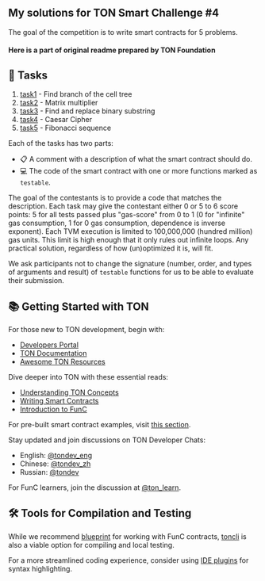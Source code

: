 ## My solutions for TON Smart Challenge #4
The goal of the competition is to write smart contracts for 5 problems.

####  Here is a part of original readme prepared by TON Foundation

## 📝 Tasks

1. [task1](/contracts/1.fc) - Find branch of the cell tree
2. [task2](/contracts/2.fc) - Matrix multiplier
3. [task3](/contracts/3.fc) - Find and replace binary substring 
4. [task4](/contracts/4.fc) - Caesar Cipher
5. [task5](/contracts/5.fc) - Fibonacci sequence

Each of the tasks has two parts:

- 📋 A comment with a description of what the smart contract should do.
- 💻 The code of the smart contract with one or more functions marked as `testable`.

The goal of the contestants is to provide a code that matches the description.
Each task may give the contestant either 0 or 5 to 6 score points: 5 for all tests passed plus "gas-score" from 0 to 1 (0 for "infinite" gas consumption, 1 for 0 gas consumption, dependence is inverse exponent).
Each TVM execution is limited to 100,000,000 (hundred million) gas units.
This limit is high enough that it only rules out infinite loops. Any practical solution, regardless of how (un)optimized it is, will fit.

We ask participants not to change the signature (number, order, and types of arguments and result) of `testable` functions for us to be able to evaluate their submission.

## 📚 Getting Started with TON

For those new to TON development, begin with:

- [Developers Portal](https://ton.org/dev?filterBy=developSmartContract)
- [TON Documentation](https://docs.ton.org)
- [Awesome TON Resources](https://github.com/ton-community/awesome-ton)

Dive deeper into TON with these essential reads:
- [Understanding TON Concepts](https://docs.ton.org/learn/introduction)
- [Writing Smart Contracts](https://docs.ton.org/develop/smart-contracts/)
- [Introduction to FunC](https://docs.ton.org/develop/func/overview)

For pre-built smart contract examples, visit [this section](https://docs.ton.org/develop/smart-contracts/examples).

Stay updated and join discussions on TON Developer Chats:
- English: [@tondev_eng](https://t.me/tondev_eng)
- Chinese: [@tondev_zh](https://t.me/tondev)
- Russian: [@tondev](https://t.me/tondev)

For FunC learners, join the discussion at [@ton_learn](https://t.me/ton_learn).

## 🛠️ Tools for Compilation and Testing

While we recommend [blueprint](https://github.com/ton-org/blueprint) for working with FunC contracts, [toncli](https://ton.org/docs/develop/smart-contracts/testing/toncli) is also a viable option for compiling and local testing.

For a more streamlined coding experience, consider using [IDE plugins](https://docs.ton.org/develop/smart-contracts/environment/ide-plugins) for syntax highlighting.


